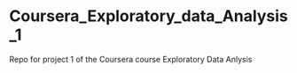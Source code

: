 # Coursera_Exploratory_data_Analysis_1
Repo for project 1 of the Coursera course Exploratory Data Anlysis
